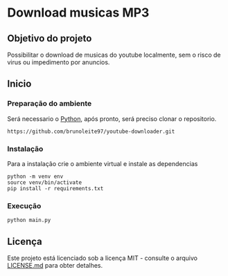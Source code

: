 # Download musicas MP3

## Objetivo do projeto

Possibilitar o download de musicas do youtube localmente, sem o risco de virus ou impedimento por anuncios.

## Inicio

### Preparação do ambiente

Será necessario o [Python](https://www.python.org/), após pronto, será preciso clonar o repositorio.

```
https://github.com/brunoleite97/youtube-downloader.git
```

### Instalação
Para a instalação crie o ambiente virtual e instale as dependencias

```
python -m venv env
source venv/bin/activate
pip install -r requirements.txt
```

### Execução

```
python main.py
```

## Licença

Este projeto está licenciado sob a licença MIT - consulte o arquivo [LICENSE.md](LICENSE.md) para obter detalhes.